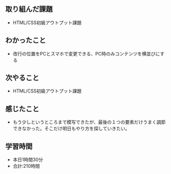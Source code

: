 ## 取り組んだ課題
- HTML/CSS初級アウトプット課題
## わかったこと
- 改行の位置をPCとスマホで変更できる、PC時のみコンテンツを横並びにする
## 次やること
- HTML/CSS初級アウトプット課題
## 感じたこと
- もう少しというところまで模写できたが、最後の１つの要素だけうまく調節できなかった。そこだけ明日もやり方を探していきたい。
## 学習時間
- 本日1時間30分<br>
- 合計:210時間

